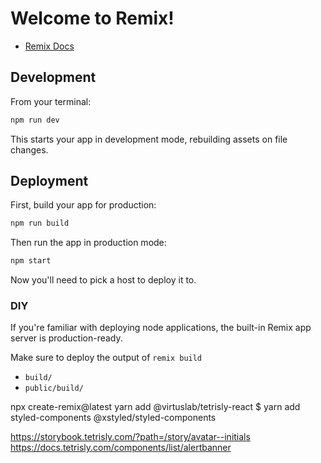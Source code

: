 # Welcome to Remix!

- [Remix Docs](https://remix.run/docs)

## Development

From your terminal:

```sh
npm run dev
```

This starts your app in development mode, rebuilding assets on file changes.

## Deployment

First, build your app for production:

```sh
npm run build
```

Then run the app in production mode:

```sh
npm start
```

Now you'll need to pick a host to deploy it to.

### DIY

If you're familiar with deploying node applications, the built-in Remix app server is production-ready.

Make sure to deploy the output of `remix build`


- `build/`
- `public/build/`

npx create-remix@latest
yarn add @virtuslab/tetrisly-react
$ yarn add styled-components @xstyled/styled-components

https://storybook.tetrisly.com/?path=/story/avatar--initials
https://docs.tetrisly.com/components/list/alertbanner
